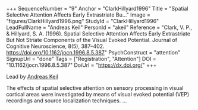 +++
SequenceNumber = "9"
Anchor = "ClarkHillyard1996"
Title = "Spatial Selective Attention Affects Early Extrastriate Bu..."
Image = "figures/ClarkHillyard1996.png"
StudyId = "ClarkHillyard1996"
LeadFullName = "Andreas Keil"
PersonId = "akeil"
Reference = "Clark, V. P., & Hillyard, S. A. (1996). Spatial Selective Attention Affects Early Extrastriate But Not Striate Components of the Visual Evoked Potential. Journal of Cognitive Neuroscience, 8(5), 387–402. https://doi.org/10.1162/jocn.1996.8.5.387"
PsychConstruct = "attention"
SignupUrl = "done"
Tags = ["Registration", "Attention"]
DOI = "10.1162/jocn.1996.8.5.387"
DoiUrl = "https://dx.doi.org/"
+++

Lead by [Andreas Keil](/people/#akeil)

The effects of spatial selective attention on sensory processing in visual cortical areas were investigated by means of visual evoked potential (VEP) recordings and source localization techniques. ...